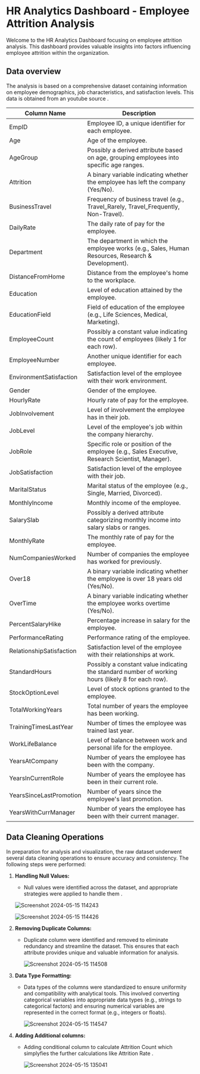 # HR Analytics Dashboard - Employee Attrition Analysis

Welcome to the HR Analytics Dashboard focusing on employee attrition analysis. This dashboard provides valuable insights into factors influencing employee attrition within the organization.

## Data overview 

 The analysis is based on a comprehensive dataset containing information on employee demographics, job characteristics, and satisfaction levels. This data is obtained from an youtube source .

| Column Name              | Description                                                                                   |
|--------------------------|-----------------------------------------------------------------------------------------------|
| EmpID                    | Employee ID, a unique identifier for each employee.                                           |
| Age                      | Age of the employee.                                                                          |
| AgeGroup                 | Possibly a derived attribute based on age, grouping employees into specific age ranges.       |
| Attrition                | A binary variable indicating whether the employee has left the company (Yes/No).             |
| BusinessTravel           | Frequency of business travel (e.g., Travel_Rarely, Travel_Frequently, Non-Travel).            |
| DailyRate                | The daily rate of pay for the employee.                                                       |
| Department               | The department in which the employee works (e.g., Sales, Human Resources, Research & Development).|
| DistanceFromHome         | Distance from the employee's home to the workplace.                                            |
| Education                | Level of education attained by the employee.                                                   |
| EducationField           | Field of education of the employee (e.g., Life Sciences, Medical, Marketing).                  |
| EmployeeCount            | Possibly a constant value indicating the count of employees (likely 1 for each row).          |
| EmployeeNumber           | Another unique identifier for each employee.                                                   |
| EnvironmentSatisfaction  | Satisfaction level of the employee with their work environment.                                |
| Gender                   | Gender of the employee.                                                                       |
| HourlyRate               | Hourly rate of pay for the employee.                                                           |
| JobInvolvement           | Level of involvement the employee has in their job.                                            |
| JobLevel                 | Level of the employee's job within the company hierarchy.                                      |
| JobRole                  | Specific role or position of the employee (e.g., Sales Executive, Research Scientist, Manager).|
| JobSatisfaction          | Satisfaction level of the employee with their job.                                             |
| MaritalStatus            | Marital status of the employee (e.g., Single, Married, Divorced).                              |
| MonthlyIncome            | Monthly income of the employee.                                                                |
| SalarySlab               | Possibly a derived attribute categorizing monthly income into salary slabs or ranges.          |
| MonthlyRate              | The monthly rate of pay for the employee.                                                       |
| NumCompaniesWorked       | Number of companies the employee has worked for previously.                                     |
| Over18                   | A binary variable indicating whether the employee is over 18 years old (Yes/No).               |
| OverTime                 | A binary variable indicating whether the employee works overtime (Yes/No).                     |
| PercentSalaryHike        | Percentage increase in salary for the employee.                                                 |
| PerformanceRating        | Performance rating of the employee.                                                             |
| RelationshipSatisfaction | Satisfaction level of the employee with their relationships at work.                            |
| StandardHours            | Possibly a constant value indicating the standard number of working hours (likely 8 for each row).|
| StockOptionLevel         | Level of stock options granted to the employee.                                                 |
| TotalWorkingYears        | Total number of years the employee has been working.                                            |
| TrainingTimesLastYear    | Number of times the employee was trained last year.                                             |
| WorkLifeBalance          | Level of balance between work and personal life for the employee.                               |
| YearsAtCompany           | Number of years the employee has been with the company.                                         |
| YearsInCurrentRole       | Number of years the employee has been in their current role.                                     |
| YearsSinceLastPromotion  | Number of years since the employee's last promotion.                                            |
| YearsWithCurrManager     | Number of years the employee has been with their current manager.                               |


## Data Cleaning Operations

In preparation for analysis and visualization, the raw dataset underwent several data cleaning operations to ensure accuracy and consistency. The following steps were performed:

1. **Handling Null Values:**
   - Null values were identified across the dataset, and appropriate strategies were applied to handle them .
  
    ![Screenshot 2024-05-15 114243](https://github.com/Kedhar193/powerbi-dashboard/assets/115712936/6afad59d-3c64-4016-983d-dd63c1477939)

    ![Screenshot 2024-05-15 114426](https://github.com/Kedhar193/powerbi-dashboard/assets/115712936/a72fbc78-8381-4bf0-98bc-211739f75b57)


2. **Removing Duplicate Columns:**
   - Duplicate column were identified and removed to eliminate redundancy and streamline the dataset. This ensures that each attribute provides unique and valuable information for analysis.
  
     ![Screenshot 2024-05-15 114508](https://github.com/Kedhar193/powerbi-dashboard/assets/115712936/2d113000-3c23-424c-9c9a-57342821169f)


3. **Data Type Formatting:**
   - Data types of the columns were standardized to ensure uniformity and compatibility with analytical tools. This involved converting categorical variables into appropriate data types (e.g., strings to categorical factors) and ensuring numerical variables are represented in the correct format (e.g., integers or floats).
  
     ![Screenshot 2024-05-15 114547](https://github.com/Kedhar193/powerbi-dashboard/assets/115712936/0af0540a-3837-4bae-a316-4d9fdd26f0e6)

4. **Adding Additional columns:**
   - Adding conditional column to calculate Attrition Count which simplyfies the further calculations like Attrition Rate .
  
     ![Screenshot 2024-05-15 135041](https://github.com/Kedhar193/powerbi-dashboard/assets/115712936/5aaa12f2-c22c-479c-961c-795a651f20b0)
